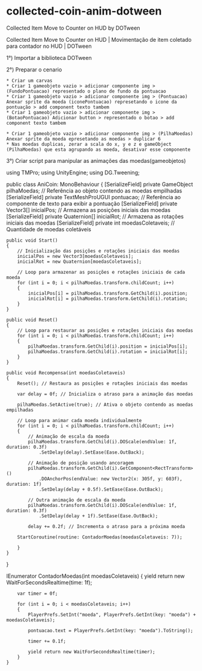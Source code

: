 # collected-coin-anim-dotween
Collected Item Move to Counter on HUD by DOTween

Collected Item Move to Counter on HUD | Movimentação de item coletado para contador no HUD | DOTween


1°) Importar a biblioteca DOTween

2°) Preparar o cenario

	* Criar um carvas
	* Criar 1 gameobjeto vazio > adicionar componente img > (FundoPontuacao) representado o plano de fundo da pontuacao
	* Criar 1 gameobjeto vazio > adicionar componente img > (Pontuacao) Anexar sprite da moeda (iconePontuacao) represetando o icone da pontuação > add component texto tambem
	* Criar 1 gameobjeto vazio > adicionar componente img > (BotaoPontuacao) Adicionar button > representado o botao > add component texto tambem	
	
	* Criar 1 gameobjeto vazio > adicionar componente img > (PilhaMoedas) Anexar sprite da moeda epresetando as moedas > duplicar 6 
	* Nas moedas duplicas, zerar a scala do x, y e z e gameObject (PilhaMoedas) que esta agrupando as moeda, desativar esse componente 


3°) Criar script para manipular as animações das moedas(gameobjetos)
	
using TMPro;
using UnityEngine;
using DG.Tweening;


public class AniCoin: MonoBehaviour
{
    [SerializeField] private GameObject pilhaMoedas; // Referência ao objeto contendo as moedas empilhadas
    [SerializeField] private TextMeshProUGUI pontuacao; // Referência ao componente de texto para exibir a pontuação
    [SerializeField] private Vector3[] inicialPos; // Armazena as posições iniciais das moedas
    [SerializeField] private Quaternion[] inicialRot; // Armazena as rotações iniciais das moedas
    [SerializeField] private int moedasColetaveis; // Quantidade de moedas coletáveis

    public void Start()
    {
        // Inicialização das posições e rotações iniciais das moedas
        inicialPos = new Vector3[moedasColetaveis];
        inicialRot = new Quaternion[moedasColetaveis];

        // Loop para armazenar as posições e rotações iniciais de cada moeda
        for (int i = 0; i < pilhaMoedas.transform.childCount; i++)
        {
            inicialPos[i] = pilhaMoedas.transform.GetChild(i).position;
            inicialRot[i] = pilhaMoedas.transform.GetChild(i).rotation;
        }
    }

    public void Reset()
    {
        // Loop para restaurar as posições e rotações iniciais das moedas
        for (int i = 0; i < pilhaMoedas.transform.childCount; i++)
        {
            pilhaMoedas.transform.GetChild(i).position = inicialPos[i];
            pilhaMoedas.transform.GetChild(i).rotation = inicialRot[i];
        }
    }

    public void Recompensa(int moedasColetaveis)
    {
        Reset(); // Restaura as posições e rotações iniciais das moedas

        var delay = 0f; // Inicializa o atraso para a animação das moedas

        pilhaMoedas.SetActive(true); // Ativa o objeto contendo as moedas empilhadas

        // Loop para animar cada moeda individualmente
        for (int i = 0; i < pilhaMoedas.transform.childCount; i++)
        {
            // Animação de escala da moeda
            pilhaMoedas.transform.GetChild(i).DOScale(endValue: 1f, duration: 0.3f)
                .SetDelay(delay).SetEase(Ease.OutBack);

            // Animação de posição usando ancoragem
            pilhaMoedas.transform.GetChild(i).GetComponent<RectTransform>()
                .DOAnchorPos(endValue: new Vector2(x: 305f, y: 603f), duration: 1f)
                .SetDelay(delay + 0.5f).SetEase(Ease.OutBack);

            // Outra animação de escala da moeda
            pilhaMoedas.transform.GetChild(i).DOScale(endValue: 1f, duration: 0.3f)
                .SetDelay(delay + 1f).SetEase(Ease.OutBack);

            delay += 0.2f; // Incrementa o atraso para a próxima moeda
	
	    StartCoroutine(routine: ContadorMoedas(moedasColetaveis: 7));
		
        }
    }
}



IEnumerator ContadorMoedas(int moedasColetaveis)
    {
        yield return new WaitForSecondsRealtime(time: 1f);

        var timer = 0f;

        for (int i = 0; i < moedasColetaveis; i++)
        {
            PlayerPrefs.SetInt("moeda", PlayerPrefs.GetInt(key: "moeda") + moedasColetaveis);

            pontuacao.text = PlayerPrefs.GetInt(key: "moeda").ToString();

            timer += 0.1f;

            yield return new WaitForSecondsRealtime(timer);
        }
    }
